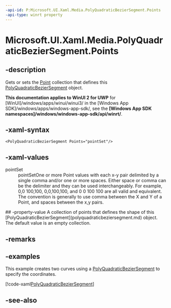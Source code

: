 ```yaml
---
-api-id: P:Microsoft.UI.Xaml.Media.PolyQuadraticBezierSegment.Points
-api-type: winrt property
---
```


<!-- Property syntax
public Windows.UI.Xaml.Media.PointCollection Points { get;  set; }
-->

# Microsoft.UI.Xaml.Media.PolyQuadraticBezierSegment.Points

## -description
Gets or sets the [Point](/uwp/api/windows.foundation.point) collection that defines this [PolyQuadraticBezierSegment](polyquadraticbeziersegment.md) object.

**This documentation applies to WinUI 2 for UWP** for [WinUI]/windows/apps/winui/winui3/ in the [Windows App SDK]/windows/apps/windows-app-sdk/, see the **[Windows App SDK namespaces]/windows/windows-app-sdk/api/winrt/**.

## -xaml-syntax
```xaml
<PolyQuadraticBezierSegment Points="pointSet"/>
```


## -xaml-values
<dl><dt>pointSet</dt><dd>pointSetOne or more Point values with each x-y pair delimited by a single comma and/or one or more spaces. Either space or comma can be the delimiter and they can be used interchangeably. For example, 0,0 100,100, 0,0,100,100, and 0 0 100 100 are all valid and equivalent. The convention is generally to use comma between the X and Y of a Point, and spaces between the x,y pairs.</dd>
</dl>
## -property-value
A collection of points that defines the shape of this [PolyQuadraticBezierSegment](polyquadraticbeziersegment.md) object. The default value is an empty collection.

## -remarks

## -examples
This example creates two curves using a [PolyQuadraticBezierSegment](polyquadraticbeziersegment.md) to specify the coordinates.



[!code-xaml[PolyQuadraticBezierSegment](../microsoft.ui.xaml/code/geometries_snip/csharp/PolyQuadraticBezierSegment.xaml#SnippetPolyQuadraticBezierSegment)]

## -see-also
